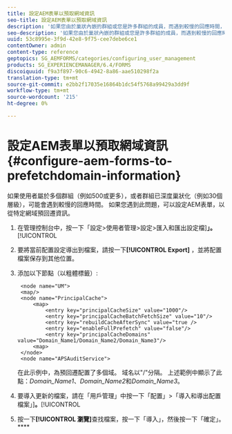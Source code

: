 ```yaml
---
title: 設定AEM表單以預取網域資訊
seo-title: 設定AEM表單以預取網域資訊
description: '如果您由於巢狀內嵌的群組或您是許多群組的成員，而遇到較慢的回應時間，請設定AEM表單以預回遷網域資訊。 '
seo-description: '如果您由於巢狀內嵌的群組或您是許多群組的成員，而遇到較慢的回應時間，請設定AEM表單以預回遷網域資訊。 '
uuid: 53c8995e-3f9d-42e8-9f75-cee7debe6ce1
contentOwner: admin
content-type: reference
geptopics: SG_AEMFORMS/categories/configuring_user_management
products: SG_EXPERIENCEMANAGER/6.4/FORMS
discoiquuid: f9a3f897-90c6-4942-8a86-aae510298f2a
translation-type: tm+mt
source-git-commit: e2bb2f17035e16864b1dc54f5768a99429a3dd9f
workflow-type: tm+mt
source-wordcount: '215'
ht-degree: 0%

---
```



# 設定AEM表單以預取網域資訊{#configure-aem-forms-to-prefetchdomain-information}

如果使用者屬於多個群組（例如500或更多），或者群組已深度巢狀化（例如30個層級），可能會遇到較慢的回應時間。 如果您遇到此問題，可以設定AEM表單，以從特定網域預回遷資訊。

1. 在管理控制台中，按一下「設定>使用者管理>設定>匯入和匯出設定檔&#x200B;]**」。**[!UICONTROL 
1. 要將當前配置設定導出到檔案，請按一下&#x200B;**[!UICONTROL Export]** ，並將配置檔案保存到其他位置。
1. 添加以下節點（以粗體標籤）:

   ```as3
    <node name="UM"> 
    <map/>  
    <node name="PrincipalCache"> 
        <map> 
            <entry key="principalCacheSize" value="1000"/> 
            <entry key="principalCacheBatchFetchSize" value="10"/> 
            <entry key="rebuildCacheAfterSync" value="true /> 
            <entry key="enableFullPrefetch" value="false"/> 
            <entry key="principalCacheDomains" value="Domain_Name1/Domain_Name2/Domain_Name3"/> 
        <map> 
    </node> 
    <node name="APSAuditService">
   ```

   在此示例中，為預回遷配置了多個域。 域名以&quot;/&quot;分隔。 上述範例中顯示了此點：*Domain_Name1*、*Domain_Name2*&#x200B;和&#x200B;*Domain_Name3*。

1. 要導入更新的檔案，請在「用戶管理」中按一下「配置」>「導入和導出配置檔案」]**。**[!UICONTROL 
1. 按一下&#x200B;**[!UICONTROL 瀏覽]**&#x200B;查找檔案，按一下「導入」，然後按一下「確定」。****

